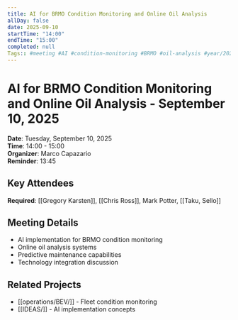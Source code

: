 ```yaml
---
title: AI for BRMO Condition Monitoring and Online Oil Analysis
allDay: false
date: 2025-09-10
startTime: "14:00"
endTime: "15:00"
completed: null
Tags:: #meeting #AI #condition-monitoring #BRMO #oil-analysis #year/2025
---
```


# AI for BRMO Condition Monitoring and Online Oil Analysis - September 10, 2025

**Date**: Tuesday, September 10, 2025  
**Time**: 14:00 - 15:00  
**Organizer**: Marco Capazario  
**Reminder**: 13:45

## Key Attendees
**Required**: [[Gregory Karsten]], [[Chris Ross]], Mark Potter, [[Taku, Sello]]

## Meeting Details
- AI implementation for BRMO condition monitoring
- Online oil analysis systems
- Predictive maintenance capabilities
- Technology integration discussion

## Related Projects
- [[operations/BEV/]] - Fleet condition monitoring
- [[IDEAS/]] - AI implementation concepts